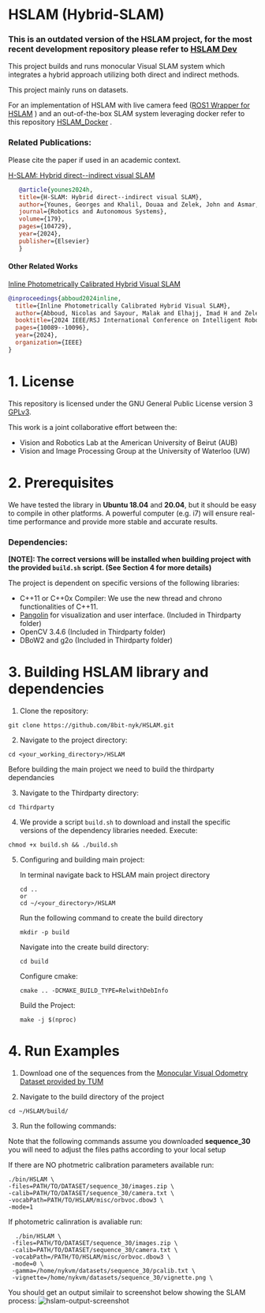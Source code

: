 # HSLAM (Hybrid-SLAM)
### This is an outdated version of the HSLAM project, for the most recent development repository please refer to [HSLAM Dev](https://github.com/8bit-nyk/hslam_ros2)
This project builds and runs monocular Visual SLAM system which integrates a hybrid approach utilizing both direct and indirect methods.

This project mainly runs on datasets.

For an implementation of HSLAM with live camera feed ([ROS1 Wrapper for HSLAM](https://github.com/8bit-nyk/hslam_ros)  ) and an out-of-the-box SLAM system leveraging docker refer to this repository [HSLAM_Docker](https://github.com/8bit-nyk/hslam_ros_docker) .

### Related Publications:

Please cite the paper if used in an academic context.

[H-SLAM: Hybrid direct--indirect visual SLAM](https://doi.org/10.1016/j.robot.2024.104729)
 ```bibtex
    @article{younes2024h,
    title={H-SLAM: Hybrid direct--indirect visual SLAM},
    author={Younes, Georges and Khalil, Douaa and Zelek, John and Asmar, Daniel},
    journal={Robotics and Autonomous Systems},
    volume={179},
    pages={104729},
    year={2024},
    publisher={Elsevier}
    }
 ```
#### Other Related Works

[Inline Photometrically Calibrated Hybrid Visual SLAM](https://doi.org/10.1109/IROS58592.2024.10802153)


```bibtex
@inproceedings{abboud2024inline,
  title={Inline Photometrically Calibrated Hybrid Visual SLAM},
  author={Abboud, Nicolas and Sayour, Malak and Elhajj, Imad H and Zelek, John and Asmar, Daniel},
  booktitle={2024 IEEE/RSJ International Conference on Intelligent Robots and Systems (IROS)},
  pages={10089--10096},
  year={2024},
  organization={IEEE}
}
```

# 1. License
This repository is licensed under the GNU General Public License version 3 [GPLv3](LICENSE).

This work is a joint collaborative effort between the:

- Vision and Robotics Lab at the American University of Beirut (AUB)
- Vision and Image Processing Group at the University of Waterloo (UW)

# 2. Prerequisites
We have tested the library in **Ubuntu 18.04** and **20.04**, but it should be easy to compile in other platforms. A powerful computer (e.g. i7) will ensure real-time performance and provide more stable and accurate results.
### Dependencies:
**[NOTE]: The correct versions will be installed when building project with the provided `build.sh` script. (See Section 4 for more details)**

The project is dependent on specific versions of the following libraries:
- C++11 or C++0x Compiler: We use the new thread and chrono functionalities of C++11.
- [Pangolin](https://github.com/stevenlovegrove/Pangolin) for visualization and user interface. (Included in Thirdparty folder)
- OpenCV 3.4.6 (Included in Thirdparty folder)
- DBoW2 and g2o (Included in Thirdparty folder)



# 3. Building HSLAM library and dependencies

1. Clone the repository:
```
git clone https://github.com/8bit-nyk/HSLAM.git
```
2. Navigate to the project directory:
```
cd <your_working_directory>/HSLAM
```

Before building the main project we need to build the thirdparty dependancies


3. Navigate to the Thirdparty directory:
```
cd Thirdparty
```
4. We provide a script `build.sh` to download and install the  specific versions of the dependency libraries needed. Execute:

  ```
  chmod +x build.sh && ./build.sh
  ```

5. Configuring and building main project:

    In terminal navigate back to HSLAM main project directory
    ```
    cd ..
    or
    cd ~/<your_directory>/HSLAM
    ```
    
    Run the following command to create the build directory
    ```
    mkdir -p build 
    ```
    Navigate into the create build directory:
    ```
    cd build 
    ```
    Configure cmake:
    ```
    cmake .. -DCMAKE_BUILD_TYPE=RelwithDebInfo 
    ``` 
    Build the Project:
    ```
    make -j $(nproc)
    ```

# 4. Run Examples
1. Download one of the sequences from the [Monocular Visual Odometry Dataset provided by TUM](https://cvg.cit.tum.de/data/datasets/mono-dataset)


2. Navigate to the build directory of the project
  ```
  cd ~/HSLAM/build/
  ```

3.  Run the following commands:
   
  Note that the following commands assume you downloaded **sequence_30**  you will need to adjust the files paths according to your local setup

If there are NO photmetric calibration parameters available run:

  ```
 ./bin/HSLAM \
 -files=PATH/TO/DATASET/sequence_30/images.zip \
 -calib=PATH/TO/DATASET/sequence_30/camera.txt \
 -vocabPath=PATH/TO/HSLAM/misc/orbvoc.dbow3 \
 -mode=1 

  ```

If photometric calinration is avaliable run:
```
  ./bin/HSLAM \
 -files=PATH/TO/DATASET/sequence_30/images.zip \
 -calib=PATH/TO/DATASET/sequence_30/camera.txt \
 -vocabPath=/PATH/TO/HSLAM/misc/orbvoc.dbow3 \
 -mode=0 \
 -gamma=/home/nykvm/datasets/sequence_30/pcalib.txt \
 -vignette=/home/nykvm/datasets/sequence_30/vignette.png \
```

  You should get an output similair to screenshot below showing the SLAM process:
  ![hslam-output-screenshot](https://github.com/8bit-nyk/HSLAM/assets/49674476/ab3a1c94-8f38-41da-855d-c25566f720c4)





